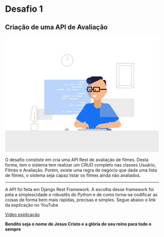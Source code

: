 <h1>Desafio 1</h1>
<h2>Criação de uma API de Avaliação</h2>

<div>
    <img src="img/68747470733a2f2f616e616c7974696373696e6469616d61672e636f6d2f77702d636f6e74656e742f75706c6f6164732f323031382f31322f646576656c6f7065722d6472696262626c652e676966.gif" alt="Imagem">
</div>

<div>
    <p>O desafio constiste em cria uma API Rest de avaliação de filmes. Desta forma, tem o sistema tem realizar um CRUD completo nas classes Usuário, Filmes e Avaliação. Porém, existe uma regra de negócio que dada uma lista de filmes, o sistema seja capaz listar os filmes ainda não avaliados.</p>
</div>

<hr>

<div>
    <p>A API foi feita em Django Rest Framework. A escolha desse framework foi pela a simplescidade e robustês do Python e de como torna-se codificar as coisas de forma bem mais rápidas, precisas e simples. Segue abaixo o link da explicação no YouTube</p>
</div>

<div>
    <a href="https://youtu.be/c98yjUAOWEE">Video explicação</a>
</div>

<div>
    <p><strong>Bendito seja o nome de Jesus Cristo e a glória de seu reino para todo o sempre</strong></p>
</div>
